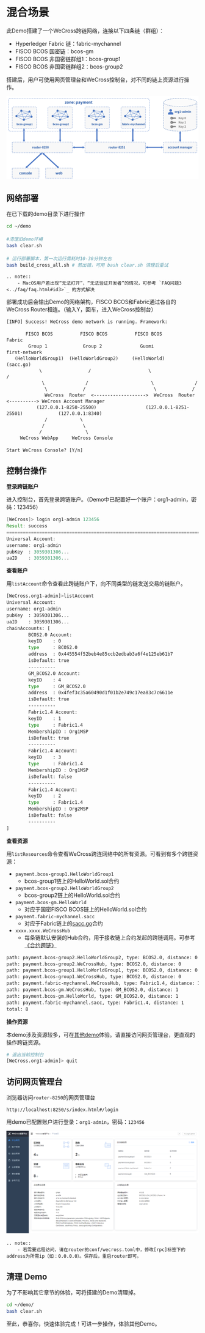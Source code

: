 # 混合场景

此Demo搭建了一个WeCross跨链网络，连接以下四条链（群组）：

* Hyperledger Fabric 链：fabric-mychannel
* FISCO BCOS 国密链：bcos-gm
* FISCO BCOS 非国密链群组1：bcos-group1
* FISCO BCOS 非国密链群组2：bcos-group2

搭建后，用户可使用网页管理台和WeCross控制台，对不同的链上资源进行操作。

![](../../images/tutorial/demo_cross_all.png)

## 网络部署

在已下载的demo目录下进行操作

```bash
cd ~/demo

#清理旧demo环境
bash clear.sh

# 运行部署脚本，第一次运行需耗时10-30分钟左右
bash build_cross_all.sh # 若出错，可用 bash clear.sh 清理后重试
```

```eval_rst
.. note::
    - MacOS用户若出现“无法打开”，“无法验证开发者”的情况，可参考 `FAQ问题3 <../faq/faq.html#id3>`_ 的方式解决
```

部署成功后会输出Demo的网络架构，FISCO BCOS和Fabric通过各自的WeCross Router相连。（输入Y，回车，进入WeCross控制台）

``` 
[INFO] Success! WeCross demo network is running. Framework:

       FISCO BCOS          FISCO BCOS          FISCO BCOS            Fabric
        Group 1             Group 2              Guomi           first-network
   (HelloWorldGroup1)  (HelloWorldGroup2)     (HelloWorld)         (sacc.go)
            \                 /                     \                 /
             \               /                       \               /
              \             /                         \             /
              WeCross  Router  <------------------->  WeCross  Router <----------> WeCross Account Manager
           (127.0.0.1-8250-25500)                  (127.0.0.1-8251-25501)             (127.0.0.1:8340)
              /            \
             /              \
            /                \
     WeCross WebApp     WeCross Console
     
Start WeCross Console? [Y/n]
```

## 控制台操作

**登录跨链账户**

进入控制台，首先登录跨链账户。（Demo中已配置好一个账户：org1-admin，密码：123456）

``` groovy
[WeCross]> login org1-admin 123456
Result: success
=============================================================================================
Universal Account:
username: org1-admin
pubKey  : 3059301306...
uaID    : 3059301306...
```

**查看账户**

用`listAccount`命令查看此跨链账户下，向不同类型的链发送交易的链账户。

```bash
[WeCross.org1-admin]>listAccount
Universal Account:
username: org1-admin
pubKey  : 3059301306...
uaID    : 3059301306...
chainAccounts: [
        BCOS2.0 Account:
        keyID    : 0
        type     : BCOS2.0
        address  : 0x445554f52beb4e85ccb2edbab3a6f4e125eb61b7
        isDefault: true
        ----------
        GM_BCOS2.0 Account:
        keyID    : 4
        type     : GM_BCOS2.0
        address  : 0x4fef3c35a60490d1f01b2e749c17ea83c7c6611e
        isDefault: true
        ----------
        Fabric1.4 Account:
        keyID    : 1
        type     : Fabric1.4
        MembershipID : Org1MSP
        isDefault: true
        ----------
        Fabric1.4 Account:
        keyID    : 3
        type     : Fabric1.4
        MembershipID : Org1MSP
        isDefault: false
        ----------
        Fabric1.4 Account:
        keyID    : 2
        type     : Fabric1.4
        MembershipID : Org2MSP
        isDefault: false
        ----------
]
```

**查看资源**

用`listResources`命令查看WeCross跨连网络中的所有资源。可看到有多个跨链资源：

* `payment.bcos-group1.HelloWorldGroup1`
  * bcos-group1链上的HelloWorld.sol合约
* `payment.bcos-group2.HelloWorldGroup2`
  * bcos-group2链上的HelloWorld.sol合约
* `payment.bcos-gm.HelloWorld`
  * 对应于国密FISCO BCOS链上的HelloWorld.sol合约
* `payment.fabric-mychannel.sacc`
  * 对应于Fabric链上的[sacc.go](https://github.com/hyperledger/fabric-samples/blob/v1.4.4/chaincode/sacc/sacc.go)合约
* `xxxx.xxxx.WeCrossHub`
  * 每条链默认安装的Hub合约，用于接收链上合约发起的跨链调用。可参考[《合约跨链》](../../dev/interchain.html)

```bash
path: payment.bcos-group2.HelloWorldGroup2, type: BCOS2.0, distance: 0
path: payment.bcos-group2.WeCrossHub, type: BCOS2.0, distance: 0
path: payment.bcos-group1.HelloWorldGroup1, type: BCOS2.0, distance: 0
path: payment.bcos-group1.WeCrossHub, type: BCOS2.0, distance: 0
path: payment.fabric-mychannel.WeCrossHub, type: Fabric1.4, distance: 1
path: payment.bcos-gm.WeCrossHub, type: GM_BCOS2.0, distance: 1
path: payment.bcos-gm.HelloWorld, type: GM_BCOS2.0, distance: 1
path: payment.fabric-mychannel.sacc, type: Fabric1.4, distance: 1
total: 8
```

**操作资源**

本demo涉及资源较多，可在[其他demo](./index.html)体验。请直接访问网页管理台，更直观的操作跨链资源。

``` bash
# 退出当前控制台
[WeCross.org1-admin]> quit 
```

## 访问网页管理台

浏览器访问`router-8250`的网页管理台

``` url
http://localhost:8250/s/index.html#/login
```

用demo已配置账户进行登录：`org1-admin`，密码：`123456`

![](../../images/tutorial/page.png)

``` eval_rst
.. note::
    - 若需要远程访问，请在router的conf/wecross.toml中，修改[rpc]标签下的address为所需ip（如：0.0.0.0）。保存后，重启router即可。
```

## 清理 Demo

为了不影响其它章节的体验，可将搭建的Demo清理掉。

``` bash
cd ~/demo/
bash clear.sh
```

至此，恭喜你，快速体验完成！可进一步操作，体验其他Demo。

